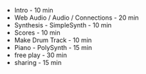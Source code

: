 * Intro - 10 min
* Web Audio / Audio / Connections - 20 min
* Synthesis - SimpleSynth - 10 min
* Scores - 10 min
* Make Drum Track - 10 min
* Piano - PolySynth - 15 min
* free play - 30 min
* sharing - 15 min